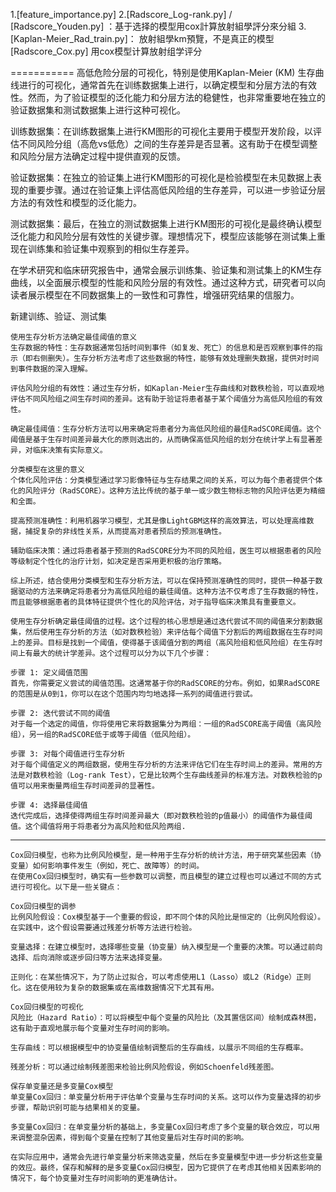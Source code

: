 
1.[feature_importance.py]
2.[Radscore_Log-rank.py] / [Radscore_Youden.py]  ：基于选择的模型用cox計算放射組學評分來分組
3.[Kaplan-Meier_Rad_train.py]： 放射組學km預覽，不是真正的模型
[Radscore_Cox.py] 用cox模型计算放射组学评分


===========
高低危险分层的可视化，特别是使用Kaplan-Meier (KM) 生存曲线进行的可视化，通常首先在训练数据集上进行，以确定模型和分层方法的有效性。然而，为了验证模型的泛化能力和分层方法的稳健性，也非常重要地在独立的验证数据集和测试数据集上进行这种可视化。

训练数据集：在训练数据集上进行KM图形的可视化主要用于模型开发阶段，以评估不同风险分组（高危vs低危）之间的生存差异是否显著。这有助于在模型调整和风险分层方法确定过程中提供直观的反馈。

验证数据集：在独立的验证集上进行KM图形的可视化是检验模型在未见数据上表现的重要步骤。通过在验证集上评估高低风险组的生存差异，可以进一步验证分层方法的有效性和模型的泛化能力。

测试数据集：最后，在独立的测试数据集上进行KM图形的可视化是最终确认模型泛化能力和风险分层有效性的关键步骤。理想情况下，模型应该能够在测试集上重现在训练集和验证集中观察到的相似生存差异。

在学术研究和临床研究报告中，通常会展示训练集、验证集和测试集上的KM生存曲线，以全面展示模型的性能和风险分层的有效性。通过这种方式，研究者可以向读者展示模型在不同数据集上的一致性和可靠性，增强研究结果的信服力。

新建训练、验证、测试集

```angular2html
使用生存分析方法确定最佳阈值的意义
生存数据的特性：生存数据通常包括时间到事件（如复发、死亡）的信息和是否观察到事件的指示（即右侧删失）。生存分析方法考虑了这些数据的特性，能够有效处理删失数据，提供对时间到事件数据的深入理解。

评估风险分组的有效性：通过生存分析，如Kaplan-Meier生存曲线和对数秩检验，可以直观地评估不同风险组之间生存时间的差异。这有助于验证将患者基于某个阈值分为高低风险组的有效性。

确定最佳阈值：生存分析方法可以用来确定将患者分为高低风险组的最佳RadSCORE阈值。这个阈值是基于生存时间差异最大化的原则选出的，从而确保高低风险组的划分在统计学上有显著差异，对临床决策有实际意义。

分类模型在这里的意义
个体化风险评估：分类模型通过学习影像特征与生存结果之间的关系，可以为每个患者提供个体化的风险评分（RadSCORE）。这种方法比传统的基于单一或少数生物标志物的风险评估更为精细和全面。

提高预测准确性：利用机器学习模型，尤其是像LightGBM这样的高效算法，可以处理高维数据，捕捉复杂的非线性关系，从而提高对患者预后的预测准确性。

辅助临床决策：通过将患者基于预测的RadSCORE分为不同的风险组，医生可以根据患者的风险等级制定个性化的治疗计划，如决定是否采用更积极的治疗策略。

综上所述，结合使用分类模型和生存分析方法，可以在保持预测准确性的同时，提供一种基于数据驱动的方法来确定将患者分为高低风险组的最佳阈值。这种方法不仅考虑了生存数据的特性，而且能够根据患者的具体特征提供个性化的风险评估，对于指导临床决策具有重要意义。
```
```angular2html
使用生存分析确定最佳阈值的过程。这个过程的核心思想是通过迭代尝试不同的阈值来分割数据集，然后使用生存分析的方法（如对数秩检验）来评估每个阈值下分割后的两组数据在生存时间上的差异。目标是找到一个阈值，使得基于该阈值分割的两组（高风险组和低风险组）在生存时间上有最大的统计学差异。这个过程可以分为以下几个步骤：

步骤 1: 定义阈值范围
首先，你需要定义尝试的阈值范围。这通常基于你的RadSCORE的分布。例如，如果RadSCORE的范围是从0到1，你可以在这个范围内均匀地选择一系列的阈值进行尝试。

步骤 2: 迭代尝试不同的阈值
对于每一个选定的阈值，你将使用它来将数据集分为两组：一组的RadSCORE高于阈值（高风险组），另一组的RadSCORE低于或等于阈值（低风险组）。

步骤 3: 对每个阈值进行生存分析
对于每个阈值定义的两组数据，使用生存分析的方法来评估它们在生存时间上的差异。常用的方法是对数秩检验（Log-rank Test），它是比较两个生存曲线差异的标准方法。对数秩检验的p值可以用来衡量两组生存时间差异的显著性。

步骤 4: 选择最佳阈值
迭代完成后，选择使得两组生存时间差异最大（即对数秩检验的p值最小）的阈值作为最佳阈值。这个阈值将用于将患者分为高风险和低风险两组.
```
----------------------
```angular2html
Cox回归模型，也称为比例风险模型，是一种用于生存分析的统计方法，用于研究某些因素（协变量）如何影响事件发生（例如，死亡、故障等）的时间。
在使用Cox回归模型时，确实有一些参数可以调整，而且模型的建立过程也可以通过不同的方式进行可视化。以下是一些关键点：

Cox回归模型的调参
比例风险假设：Cox模型基于一个重要的假设，即不同个体的风险比是恒定的（比例风险假设）。在实践中，这个假设需要通过残差分析等方法进行检验。

变量选择：在建立模型时，选择哪些变量（协变量）纳入模型是一个重要的决策。可以通过前向选择、后向消除或逐步回归等方法来选择变量。

正则化：在某些情况下，为了防止过拟合，可以考虑使用L1（Lasso）或L2（Ridge）正则化。这在使用较为复杂的数据集或在高维数据情况下尤其有用。

Cox回归模型的可视化
风险比（Hazard Ratio）：可以将模型中每个变量的风险比（及其置信区间）绘制成森林图，这有助于直观地展示每个变量对生存时间的影响。

生存曲线：可以根据模型中的协变量值绘制调整后的生存曲线，以展示不同组的生存概率。

残差分析：可以通过绘制残差图来检验比例风险假设，例如Schoenfeld残差图。

保存单变量还是多变量Cox模型
单变量Cox回归：单变量分析用于评估单个变量与生存时间的关系。这可以作为变量选择的初步步骤，帮助识别可能与结果相关的变量。

多变量Cox回归：在单变量分析的基础上，多变量Cox回归考虑了多个变量的联合效应，可以用来调整混杂因素，得到每个变量在控制了其他变量后对生存时间的影响。

在实际应用中，通常会先进行单变量分析来筛选变量，然后在多变量模型中进一步分析这些变量的效应。最终，保存和解释的是多变量Cox回归模型，因为它提供了在考虑其他相关因素影响的情况下，每个协变量对生存时间影响的更准确估计。
```


